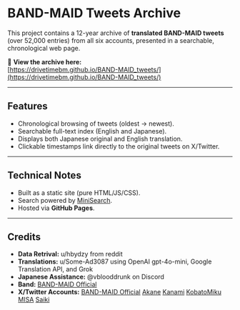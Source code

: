 # BAND-MAID Tweets Archive

This project contains a 12-year archive of **translated BAND-MAID tweets** (over 52,000 entries) from all six accounts, presented in a searchable, chronological web page.

🔗 **View the archive here:**  
[https://drivetimebm.github.io/BAND-MAID_tweets/](https://drivetimebm.github.io/BAND-MAID_tweets/)

---

## Features
- Chronological browsing of tweets (oldest → newest).
- Searchable full-text index (English and Japanese).
- Displays both Japanese original and English translation.
- Clickable timestamps link directly to the original tweets on X/Twitter.

---

## Technical Notes
- Built as a static site (pure HTML/JS/CSS).
- Search powered by [MiniSearch](https://lucaong.github.io/minisearch/).
- Hosted via **GitHub Pages**.

---

## Credits
- **Data Retrival:** u/hbydzy from reddit
- **Translations:** u/Some-Ad3087 using OpenAI gpt-4o-mini, Google Translation API, and Grok
- **Japanese Assistance:** @vblooddrunk on Discord  
- **Band:** [BAND-MAID Official](https://bandmaid.tokyo/) 
- **X/Twitter Accounts:** [BAND-MAID Official](https://x.com/bandmaid/) 
[Akane](https://x.com/achi_bandmaid/)
[Kanami](https://x.com/kanami_bandmaid/)
[KobatoMiku](https://x.com/miku_bandmaid/)
[MISA](https://x.com/misa_bandmaid/)
[Saiki](https://x.com/saiki_bandmaid/)


